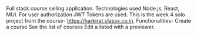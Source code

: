 Full stack course selling application. Technologies used Node.js, React, MUI. For user authorization JWT Tokens are used.
This is the week 4 solo project from the course- https://harkirat.classx.co.in.
Functionalities-
Create a course
See the list of courses
Edit a listed with a previewer. 
